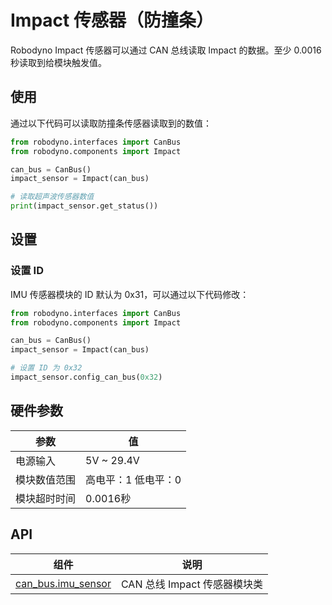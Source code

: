 # Impact 传感器（防撞条）

Robodyno Impact 传感器可以通过 CAN 总线读取 Impact 的数据。至少 0.0016 秒读取到给模块触发值。

## 使用

通过以下代码可以读取防撞条传感器读取到的数值：

```python
from robodyno.interfaces import CanBus
from robodyno.components import Impact

can_bus = CanBus()
impact_sensor = Impact(can_bus)

# 读取超声波传感器数值
print(impact_sensor.get_status())
```

## 设置

### 设置 ID

IMU 传感器模块的 ID 默认为 0x31，可以通过以下代码修改：

```python
from robodyno.interfaces import CanBus
from robodyno.components import Impact

can_bus = CanBus()
impact_sensor = Impact(can_bus)

# 设置 ID 为 0x32
impact_sensor.config_can_bus(0x32)
```


## 硬件参数

| 参数       | 值                         |
| ---------- | -------------------------- |
| 电源输入    | 5V ~ 29.4V                 |
| 模块数值范围 | 高电平：1 低电平：0           |
| 模块超时时间 | 0.0016秒                    |

## API

| 组件                                                                    | 说明                      |
| ----------------------------------------------------------------------- | ------------------------- |
| [can_bus.imu_sensor](../../../references/components/can_bus/impact_sensor) | CAN 总线 Impact 传感器模块类 |
